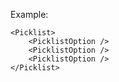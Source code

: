 Example:

    <Picklist>
        <PicklistOption />
        <PicklistOption />
        <PicklistOption />
    </Picklist>
